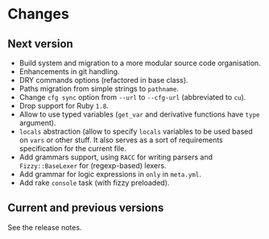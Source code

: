 # Changes

## Next version

* Build system and migration to a more modular source code organisation.
* Enhancements in git handling.
* DRY commands options (refactored in base class).
* Paths migration from simple strings to `pathname`.
* Change `cfg sync` option from `--url` to `--cfg-url` (abbreviated to `cu`).
* Drop support for Ruby `1.8`.
* Allow to use typed variables (`get_var` and derivative functions have `type`
  argument).
* `locals` abstraction (allow to specify `locals` variables to be used based on
  `vars` or other stuff. It also serves as a sort of requirements specification
  for the current file.
* Add grammars support, using `RACC` for writing parsers and `Fizzy::BaseLexer`
for (regexp-based) lexers.
* Add grammar for logic expressions in `only` in `meta.yml`.
* Add rake `console` task (with fizzy preloaded).

## Current and previous versions

See the release notes.
